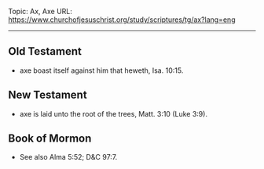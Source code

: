 Topic: Ax, Axe
URL: https://www.churchofjesuschrist.org/study/scriptures/tg/ax?lang=eng

---

## Old Testament

- axe boast itself against him that heweth, Isa. 10:15.

## New Testament

- axe is laid unto the root of the trees, Matt. 3:10 (Luke 3:9).

## Book of Mormon

- See also Alma 5:52; D&C 97:7.

